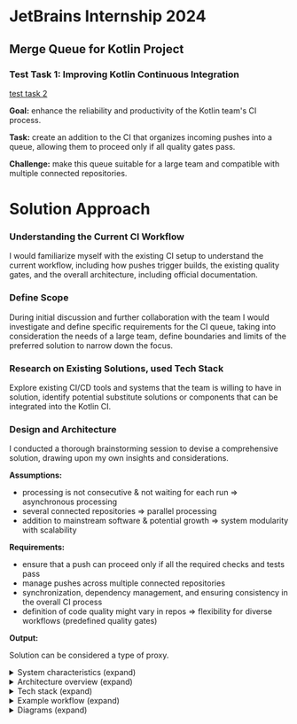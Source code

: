 # JetBrains Internship 2024
## Merge Queue for Kotlin Project
### Test Task 1: Improving Kotlin Continuous Integration
 [test task 2](https://github.com/alexarlord-boop/jb-intern/blob/main/task1.md)

**Goal:** enhance the reliability and productivity of the Kotlin team's CI process.

**Task:** create an addition to the CI that organizes incoming pushes into a queue, allowing them to proceed only if all quality gates pass.

**Challenge:** make this queue suitable for a large team and compatible with multiple connected repositories.

# Solution Approach
### Understanding the Current CI Workflow
I would familiarize myself with the existing CI setup to understand the current workflow, including how pushes trigger builds, the existing quality gates, and the overall architecture, including official documentation.

### Define Scope
During initial discussion and further collaboration with the team I would investigate and define specific requirements for the CI queue, taking into consideration the needs of a large team, define boundaries and limits of the preferred solution to narrow down the focus.

### Research on Existing Solutions, used Tech Stack
Explore existing CI/CD tools and systems that the team is willing to have in solution, identify potential substitute solutions or components that can be integrated into the Kotlin CI.

### Design and Architecture
I conducted a thorough brainstorming session to devise a comprehensive solution, drawing upon my own insights and considerations.

**Assumptions:**
+ processing is not consecutive & not waiting for each run => asynchronous processing
+ several connected repositories => parallel processing
+ addition to mainstream software & potential growth => system modularity with scalability

**Requirements:**
+ ensure that a push can proceed only if all the required checks and tests pass
+ manage pushes across multiple connected repositories
+ synchronization, dependency management, and ensuring consistency in the overall CI process
+ definition of code quality might vary in repos => flexibility for diverse workflows (predefined quality gates)




**Output:**

Solution can be considered a type of proxy.

<details><summary>System characteristics (expand)</summary>

+ **Intermediary Role --** role as an intermediary layer, emphasizing its function in managing and directing code pushes through the CI process.


+ **Customization and Flexibility --** a customizable layer that can be tailored to the unique requirements of each development team.


+ **Control Point for CI Process --** the system overseeing the flow of pushes, checks, and tests while providing a centralized interface for configuration.


+ **Asynchronous and Parallel Processing --**
The proxy employs asynchronous processing, organizing incoming pushes into a queue and handling them independently for parallel processing.


+ **Quality Gates and Requirements Enforcement --**
The proxy enforces strict requirements, allowing a push to proceed only if all required checks and tests pass. It integrates with quality gates to maintain code quality standards.


+ **Multiple Connected Repositories --**
Serving as a centralized point of control, the proxy efficiently manages pushes across multiple connected repositories, handling synchronization, dependency management, and ensuring consistency.


+ **Flexibility for Diverse Workflows --**
Recognizing that code quality definitions may vary, the proxy offers flexibility for diverse workflows, enabling teams to customize CI pipelines and quality gates.
</details>

<details><summary>Architecture overview (expand)</summary>

**Proxy Service:**
Develop a Kotlin-based proxy service to handle incoming code pushes.

**Task Queue:**
Implement a task queue for asynchronous processing using a distributed system like RabbitMQ or Apache Kafka for scalability and parallelism.

**Logging Module:** Implement a logging module that collects and makes logs accessible from various components in a centralized location

**Resolver Module:**
Create a customizable module for quality gates that enforces checks and tests before allowing code pushes to proceed.

**Configuration module**
Enhance flexibility for customization, metadata, setup configuration etc.

**User Interface:**
GUI to provide an intuitive centralized configuration interface.
</details>

<details><summary>Tech stack (expand)</summary>

**Client-Server:** Ktor, Kotlin

**CI Server:** TeamCity

**Task queue for asynchronous processing:** Apache Kafka, Dockerized build agents

**CI Quality Gates Check Logic:** Jenkins, GitLab CI, Travis CI, etc.

**Integration with Version Control System:** Git, GitHub, GitLab, Bitbucket, etc.

**Optional AWS Integration:** EC2, Lambda, IAM, CloudWatch, etc.
</details>

<details><summary>Example workflow (expand)</summary>

**1. Push Event:**
A developer pushes code changes to the version control system.

**2. Queuing:**
The event is sent to the message queue for asynchronous processing.

**3. Asynchronous Processing:**
Consumers subscribed to the message queue process the event and trigger the CI quality gates check.

**4. CI Quality Gates Check:**
The CI system performs the necessary checks and tests based on the incoming push.

**5. Push resolution**

**6. Result Notification:**
The result of the CI quality gates check is communicated back to relevant stakeholders.
</details>

<details><summary>Diagrams (expand)</summary>

**Current situation**
![noproxy.png](images%2Fnoproxy.png)

**Proxy solution**
![withproxy.png](images%2Fwithproxy.png)

**Several repositories. Many to many**
![manyrepos.png](images%2Fmanyrepos.png)

**Proxy layout**
![proxy.png](images%2Fproxy.png)

**Proxy layout in details**
![details.png](images%2Fdetails.png)

**Resolver (async processing of pushes & checks)**

GQ checker revise results of independent async workers.
![resolve.png](images%2Fresolve.png)



</details>
